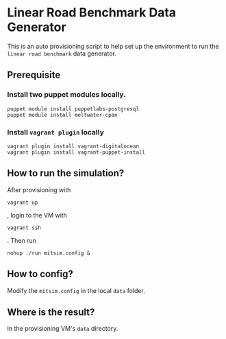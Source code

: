 # Linear Road Benchmark Data Generator

This is an auto provisioning script to help set up the environment to run the `linear road benchmark` data generator.

## Prerequisite

### Install two puppet modules locally.

```
puppet module install puppetlabs-postgresql
puppet module install meltwater-cpan
```

### Install `vagrant plugin` locally

```
vagrant plugin install vagrant-digitalocean
vagrant plugin install vagrant-puppet-install
```

## How to run the simulation?

After provisioning with

```
vagrant up
```
, login to the VM with

```
vagrant ssh
```
. Then run

```
nohup ./run mitsim.config &
```

## How to config?

Modify the `mitsim.config` in the local `data` folder.

## Where is the result?

In the provisioning VM's `data` directory.

